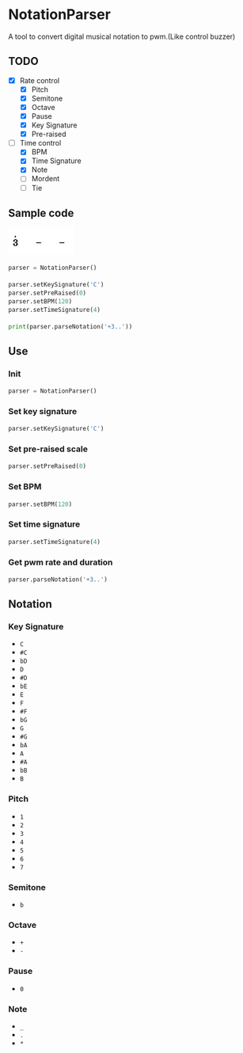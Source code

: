 # NotationParser

A tool to convert digital musical notation to pwm.(Like control buzzer)

## TODO

- [x] Rate control
  - [x] Pitch
  - [x] Semitone
  - [x] Octave
  - [x] Pause
  - [x] Key Signature
  - [x] Pre-raised
- [ ] Time control
  - [x] BPM
  - [x] Time Signature
  - [x] Note
  - [ ] Mordent
  - [ ] Tie

## Sample code

![](assets/Snipaste_2022-06-02_10-42-26.jpg)

``` python
parser = NotationParser()

parser.setKeySignature('C')
parser.setPreRaised(0)
parser.setBPM(120)
parser.setTimeSignature(4)

print(parser.parseNotation('+3..'))
```

## Use

### Init

``` python
parser = NotationParser()
```

### Set key signature

``` python
parser.setKeySignature('C')
```

### Set pre-raised scale

``` python
parser.setPreRaised(0)
```

### Set BPM

``` python
parser.setBPM(120)
```

### Set time signature

``` python
parser.setTimeSignature(4)
```

### Get pwm rate and duration

``` python
parser.parseNotation('+3..')
```

## Notation

### Key Signature

* `C`
* `#C`
* `bD`
* `D`
* `#D`
* `bE`
* `E`
* `F`
* `#F`
* `bG`
* `G`
* `#G`
* `bA`
* `A`
* `#A`
* `bB`
* `B`

### Pitch

* `1`
* `2`
* `3`
* `4`
* `5`
* `6`
* `7`

### Semitone

* `b`

### Octave

* `+`
* `-`

### Pause

* `0`

### Note

* `_`
* `.`
* `*`